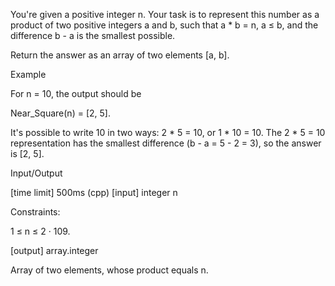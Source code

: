 You're given a positive integer n. Your task is to represent this number as a product of two positive integers a and b, such that a * b = n, a ≤ b, and the difference b - a is the smallest possible.

Return the answer as an array of two elements [a, b].

Example

For n = 10, the output should be

Near_Square(n) = [2, 5].

It's possible to write 10 in two ways: 2 * 5 = 10, or 1 * 10 = 10. The 2 * 5 = 10 representation has the smallest difference (b - a = 5 - 2 = 3), so the answer is [2, 5].

Input/Output

[time limit] 500ms (cpp)
[input] integer n

Constraints:

1 ≤ n ≤ 2 · 109.

[output] array.integer

Array of two elements, whose product equals n.
